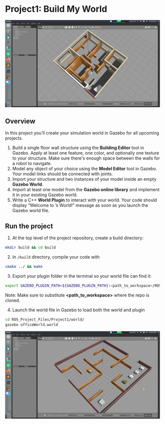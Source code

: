 # Project1: Build My World
![map](/Project1/screenshot/map1.png) 

## Overview  
In this project you'll create your simulation world in Gazebo for all upcoming projects.  
1. Build a single floor wall structure using the **Building Editor** tool in Gazebo. Apply at least one feature, one color, and optionally one texture to your structure. Make sure there's enough space between the walls for a robot to navigate.  
2. Model any object of your choice using the **Model Editor** tool in Gazebo. Your model links should be connected with joints.  
3. Import your structure and two instances of your model inside an empty **Gazebo World**.  
4. Import at least one model from the **Gazebo online library** and implement it in your existing Gazebo world.  
5. Write a C++ **World Plugin** to interact with your world. Your code should display “Welcome to ’s World!” message as soon as you launch the Gazebo world file. 

## Run the project  
1. At the top level of the project repository, create a build directory:  
```bash
mkdir build && cd build
```
2. In `/build` directory, compile your code with  
```bash
cmake ../ && make
```
3. Export your plugin folder in the terminal so your world file can find it: 
```bash
export GAZEBO_PLUGIN_PATH=${GAZEBO_PLUGIN_PATH}:<path_to_workspace>/ROS_Project_Files/Project1/build
```
Note: Make sure to substitute **<path_to_workspace>** where the repo is cloned.

4. Launch the world file in Gazebo to load both the world and plugin  
```bash
cd ROS_Project_Files/Project1/world/
gazebo officeWorld.world
```
 
![map2](/Project1/screenshot/map2.png) 

